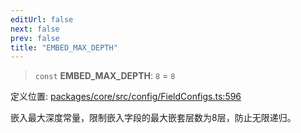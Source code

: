 ```yaml
---
editUrl: false
next: false
prev: false
title: "EMBED_MAX_DEPTH"
---
```


> `const` **EMBED\_MAX\_DEPTH**: `8` = `8`

定义位置: [packages/core/src/config/FieldConfigs.ts:596](https://github.com/mProjectsCode/obsidian-meta-bind-plugin/blob/6e87907d27dd07b6437b63c980b11d2bfef62599/packages/core/src/config/FieldConfigs.ts#L596)

嵌入最大深度常量，限制嵌入字段的最大嵌套层数为8层，防止无限递归。
